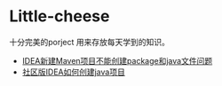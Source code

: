 # Little-cheese
  十分完美的porject 用来存放每天学到的知识。

- [IDEA新建Maven项目不能创建package和java文件问题](IDE/0106-001.md)
- [社区版IDEA如何创建java项目](IDE/0106-002.md)
